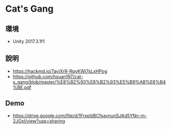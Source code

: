 # Cat's Gang
## 環境
- Unity 2017.3.1f1

## 說明
- https://hackmd.io/7ayjXrR-RqyKWl7sLxHPog
- https://github.com/hsuan197/cat-s_gang/blob/master/%E8%B2%93%E8%B2%93%E5%B9%AB%E6%B4%BE.pdf

## Demo
- https://drive.google.com/file/d/1FrspIjjBCfsavnunSJAd5YNn-m-2JOxl/view?usp=sharing
